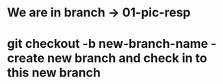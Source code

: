 # We are in branch -> 01-pic-resp

# git checkout -b new-branch-name - create new branch and check in to this new branch

